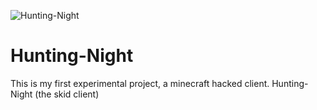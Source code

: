 ![Hunting-Night](https://user-images.githubusercontent.com/88904139/136266145-28e7af79-0c0e-40b2-9b2f-a8efd487bb10.jpg)
# Hunting-Night
This is my first experimental project, a minecraft hacked client. Hunting-Night (the skid client)
